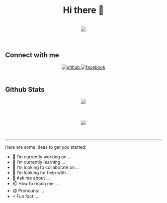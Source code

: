 <h1 align="center">
Hi there 👋
</h1>  
  

<br/>

<div align="center">
  <a href="https://github.com/fortsalary">
    <img src="https://readme-typing-svg.herokuapp.com/?lines=I'm+a+Thanh+Luong;Always+looking+for+new+things+to+learn&center=true&width=450&height=45"/>
  </a>
</div>
  

<br/>  

<br/>  


## Connect with me  
<div align="center">
<a href="https://github.com/fortsalary" target="_blank">
<img src=https://img.shields.io/badge/github-%2324292e.svg?&style=for-the-badge&logo=github&logoColor=white alt=github style="margin-bottom: 5px;" />
</a>
<a href="https://www.facebook.com/mark" target="_blank">
<img src=https://img.shields.io/badge/facebook-%232E87FB.svg?&style=for-the-badge&logo=facebook&logoColor=white alt=facebook style="margin-bottom: 5px;" />
</a>  
</div>  
  

<br/>  


## Github Stats  
<div align="center"><img src="https://github-readme-stats.vercel.app/api?username=fortsalary&count_private=truea&show_icons=true&theme=dracula&title_color=E9B1F0&bg_color=0,D38312,A83279" align="center" /></div>  

<br/>  

<br/>  

<br/>  

<div align="center">
<img src="https://komarev.com/ghpvc/?username=fortsalary&&style=flat-square" align="center" />
</div>  
  

<br/>  


<br />

----

Here are some ideas to get you started:

- 🔭 I’m currently working on ...
- 🌱 I’m currently learning ...
- 👯 I’m looking to collaborate on ...
- 🤔 I’m looking for help with ...
- 💬 Ask me about ...
- 📫 How to reach me: ...
- 😄 Pronouns: ...
- ⚡ Fun fact: ...

